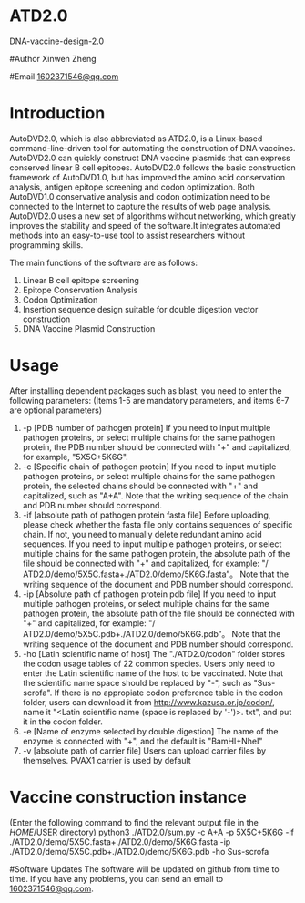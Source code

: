 # ATD2.0
DNA-vaccine-design-2.0

#Author
Xinwen Zheng

#Email
1602371546@qq.com

# Introduction
AutoDVD2.0, which is also abbreviated as ATD2.0, is a Linux-based command-line-driven tool for automating the construction of DNA vaccines. AutoDVD2.0 can quickly construct DNA vaccine plasmids that can express conserved linear B cell epitopes. AutoDVD2.0 follows the basic construction framework of AutoDVD1.0, but has improved the amino acid conservation analysis, antigen epitope screening and codon optimization. Both AutoDVD1.0 conservative analysis and codon optimization need to be connected to the Internet to capture the results of web page analysis. AutoDVD2.0 uses a new set of algorithms without networking, which greatly improves the stability and speed of the software.It integrates automated methods into an easy-to-use tool to assist researchers without programming skills.

The main functions of the software are as follows:
1. Linear B cell epitope screening
2. Epitope Conservation Analysis
3. Codon Optimization
4. Insertion sequence design suitable for double digestion vector construction
5. DNA Vaccine Plasmid Construction

# Usage
After installing dependent packages such as blast, you need to enter the following parameters:
(Items 1-5 are mandatory parameters, and items 6-7 are optional parameters)
1. -p [PDB number of pathogen protein]
  If you need to input multiple pathogen proteins, or select multiple chains for the same pathogen protein, the PDB number should be connected with "+" and capitalized, for example, "5X5C+5K6G".
2. -c [Specific chain of pathogen protein]
  If you need to input multiple pathogen proteins, or select multiple chains for the same pathogen protein, the selected chains should be connected with "+" and capitalized, such as "A+A". Note that the writing sequence of the chain and PDB number should correspond.
3. -if [absolute path of pathogen protein fasta file]
  Before uploading, please check whether the fasta file only contains sequences of specific chain. If not, you need to manually delete redundant amino acid sequences. If you need to input multiple pathogen proteins, or select multiple chains for the same pathogen protein, the absolute path of the file should be connected with "+" and capitalized, for example: "/ ATD2.0/demo/5X5C.fasta+./ATD2.0/demo/5K6G.fasta”。 Note that the writing sequence of the document and PDB number should correspond.
4. -ip [Absolute path of pathogen protein pdb file]
  If you need to input multiple pathogen proteins, or select multiple chains for the same pathogen protein, the absolute path of the file should be connected with "+" and capitalized, for example: "/ ATD2.0/demo/5X5C.pdb+./ATD2.0/demo/5K6G.pdb”。 Note that the writing sequence of the document and PDB number should correspond.
5. -ho [Latin scientific name of host]
  The "./ATD2.0/codon" folder stores the codon usage tables of 22 common species. Users only need to enter the Latin scientific name of the host to be vaccinated. Note that the scientific name space should be replaced by "-", such as "Sus-scrofa". If there is no appropiate codon preference table in the codon folder, users can download it from http://www.kazusa.or.jp/codon/, name it "<Latin scientific name (space is replaced by '-')>. txt", and put it in the codon folder. 
6. -e [Name of enzyme selected by double digestion]
  The name of the enzyme is connected with "+", and the default is "BamHI+NheI"
7. -v [absolute path of carrier file]
  Users can upload carrier files by themselves. PVAX1 carrier is used by default

# Vaccine construction instance 
(Enter the following command to find the relevant output file in the $HOME/$USER directory)
python3 ./ATD2.0/sum.py -c A+A -p 5X5C+5K6G -if ./ATD2.0/demo/5X5C.fasta+./ATD2.0/demo/5K6G.fasta -ip ./ATD2.0/demo/5X5C.pdb+./ATD2.0/demo/5K6G.pdb -ho Sus-scrofa

#Software Updates
The software will be updated on github from time to time. If you have any problems, you can send an email to 1602371546@qq.com.
